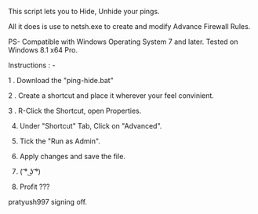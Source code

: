 This script lets you to Hide, Unhide your pings.

All it does is use to netsh.exe to create and modify Advance Firewall Rules.

PS- Compatible with Windows Operating System 7 and later.
Tested on Windows 8.1 x64 Pro.

Instructions : -

1 . Download the "ping-hide.bat"

2 . Create a shortcut and place it wherever your feel convinient.

3 . R-Click the Shortcut, open Properties.

4. Under "Shortcut" Tab, Click on "Advanced".

5. Tick the "Run as Admin".

6. Apply changes and save the file.

7.  ( ͡° ͜ʖ ͡°)

8. Profit ??? 



pratyush997 signing off.
